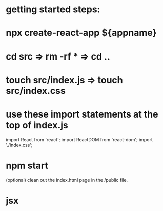 # getting started steps:

# npx create-react-app ${appname}

# cd src => rm -rf \* => cd ..

# touch src/index.js => touch src/index.css

# use these import statements at the top of index.js

import React from 'react';
import ReactDOM from 'react-dom';
import './index.css';

# npm start

(optional)
clean out the index.html page in the /public file.
# jsx
